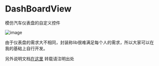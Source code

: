 # DashBoardView
模仿汽车仪表盘的自定义控件

![image](https://github.com/littlebayreal/DashBoardView/app/src/main/screenshot/DashBoardView.gif)

由于仪表盘的需求大不相同，封装称lib很难满足每个人的需求，所以大家可以在我的基础上自行开发。

另外说明文档[在这里](https://www.jianshu.com/p/2f273b9fe737)  转载请注明出处
